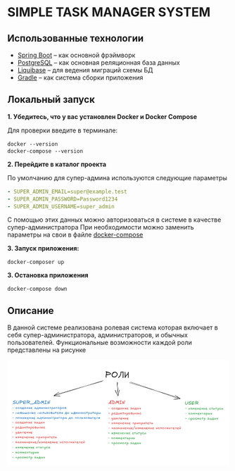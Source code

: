 # SIMPLE TASK MANAGER SYSTEM

## Использованные технологии

* [Spring Boot](https://spring.io/projects/spring-boot) – как основной фрэймворк
* [PostgreSQL](https://www.postgresql.org/) – как основная реляционная база данных
* [Liquibase](https://www.liquibase.org/) – для ведения миграций схемы БД
* [Gradle](https://gradle.org/) – как система сборки приложения

## Локальный запуск

**1. Убедитесь, что у вас установлен Docker и Docker Compose**

Для проверки введите в терминале:
```shell
docker --version
docker-compose --version
```

**2. Перейдите в каталог проекта**

По умолчанию для супер-админа используются следующие параметры
```yaml
- SUPER_ADMIN_EMAIL=super@example.test
- SUPER_ADMIN_PASSWORD=Password1234
- SUPER_ADMIN_USERNAME=super_admin
```
С помощью этих данных можно авторизоваться в системе в качестве супер-администратора 
При необходимости можно заменить параметры на свои в файле [docker-compose](docker-compose.yaml)

**3. Запуск приложения:**
```shell
docker-composer up
```

**3. Остановка приложения**
```shell
docker-compose down
```

## Описание

В данной системе реализована ролевая система которая включает в себя  супер-администратора, администраторов, 
и обычных пользователей. Функциональные возможности каждой роли представлены на рисунке

![img.png](picture/img.png)







